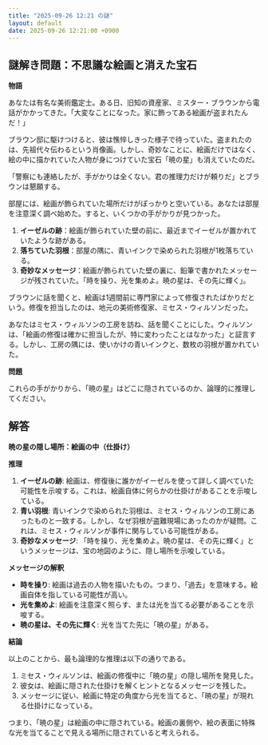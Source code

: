 ```yaml
---
title: "2025-09-26 12:21 の謎"
layout: default
date: 2025-09-26 12:21:00 +0900
---
```

## 謎解き問題：不思議な絵画と消えた宝石

**物語**

あなたは有名な美術鑑定士。ある日、旧知の資産家、ミスター・ブラウンから電話がかかってきた。「大変なことになった。家に飾ってある絵画が盗まれたんだ！」

ブラウン邸に駆けつけると、彼は憔悴しきった様子で待っていた。盗まれたのは、先祖代々伝わるという肖像画。しかし、奇妙なことに、絵画だけではなく、絵の中に描かれていた人物が身につけていた宝石「暁の星」も消えていたのだ。

「警察にも連絡したが、手がかりは全くない。君の推理力だけが頼りだ」とブラウンは懇願する。

部屋には、絵画が飾られていた場所だけがぽっかりと空いている。あなたは部屋を注意深く調べ始めた。すると、いくつかの手がかりが見つかった。

1.  **イーゼルの跡**：絵画が飾られていた壁の前に、最近までイーゼルが置かれていたような跡がある。
2.  **落ちていた羽根**：部屋の隅に、青いインクで染められた羽根が1枚落ちている。
3.  **奇妙なメッセージ**：絵画が飾られていた壁の裏に、鉛筆で書かれたメッセージが残されていた。「時を操り、光を集めよ。暁の星は、その先に輝く」。

ブラウンに話を聞くと、絵画は1週間前に専門家によって修復されたばかりだという。修復を担当したのは、地元の美術修復家、ミセス・ウィルソンだった。

あなたはミセス・ウィルソンの工房を訪ね、話を聞くことにした。ウィルソンは、「絵画の修復は確かに担当したが、特に変わったことはなかった」と証言する。しかし、工房の隅には、使いかけの青いインクと、数枚の羽根が置かれていた。

**問題**

これらの手がかりから、「暁の星」はどこに隠されているのか、論理的に推理してください。

## 解答

**暁の星の隠し場所：絵画の中（仕掛け）**

**推理**

1.  **イーゼルの跡**: 絵画は、修復後に誰かがイーゼルを使って詳しく調べていた可能性を示唆する。これは、絵画自体に何らかの仕掛けがあることを示唆している。
2.  **青い羽根**: 青いインクで染められた羽根は、ミセス・ウィルソンの工房にあったものと一致する。しかし、なぜ羽根が盗難現場にあったのかが疑問。これは、ミセス・ウィルソンが事件に関与している可能性がある。
3.  **奇妙なメッセージ**: 「時を操り、光を集めよ。暁の星は、その先に輝く」というメッセージは、宝の地図のように、隠し場所を示唆している。

**メッセージの解釈**

*   **時を操り**: 絵画は過去の人物を描いたもの。つまり、「過去」を意味する。絵画自体を指している可能性が高い。
*   **光を集めよ**: 絵画を注意深く照らす、または光を当てる必要があることを示唆する。
*   **暁の星は、その先に輝く**: 光を当てた先に「暁の星」がある。

**結論**

以上のことから、最も論理的な推理は以下の通りである。

1.  ミセス・ウィルソンは、絵画の修復中に「暁の星」の隠し場所を発見した。
2.  彼女は、絵画に隠された仕掛けを解くヒントとなるメッセージを残した。
3.  メッセージに従い、絵画に特定の角度から光を当てると、「暁の星」が現れる仕掛けになっている。

つまり、「暁の星」は絵画の中に隠されている。絵画の裏側や、絵の表面に特殊な光を当てることで見える場所に隠されていると考えられる。
